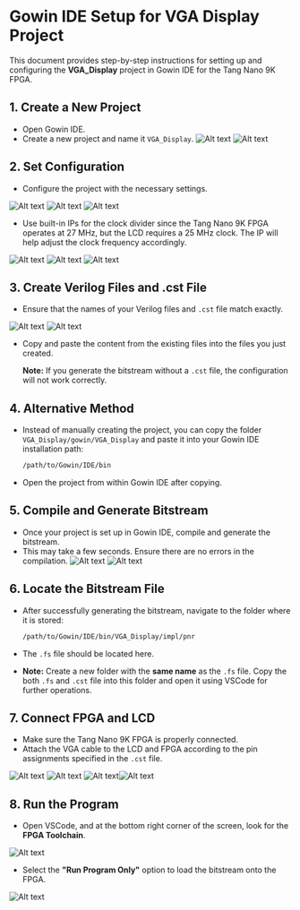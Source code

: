 # Gowin IDE Setup for VGA Display Project

This document provides step-by-step instructions for setting up and configuring the **VGA_Display** project in Gowin IDE for the Tang Nano 9K FPGA.

## 1. **Create a New Project**

- Open Gowin IDE.
- Create a new project and name it `VGA_Display`.
 ![Alt text](img/create_new_project.png "Create new project")
 ![Alt text](img/create_new_project_1.png "fpga project")

## 2. **Set Configuration**

- Configure the project with the necessary settings.

 ![Alt text](img/set_config.png "Set the configuration of fpga")
 ![Alt text](img/set_config_1.png "Select the right device")
 ![Alt text](img/set_config_2.png "Summary description")

- Use built-in IPs for the clock divider since the Tang Nano 9K FPGA operates at 27 MHz, but the LCD requires a 25 MHz clock. The IP will help adjust the clock frequency accordingly.
 
 ![Alt text](img/ip_block_generation.png "Use In-built Ip blocks")
 ![Alt text](img/clk_divider_block.png "Clock divider Block")
 ![Alt text](img/PLL_block.png "PLL block")

## 3. **Create Verilog Files and .cst File**

- Ensure that the names of your Verilog files and `.cst` file match exactly.

 ![Alt text](img/create_verilog_file.png "Create a verilog file of same name and module")
 ![Alt text](img/create_cst_file.png "Create .cst file")

- Copy and paste the content from the existing files into the files you just created.
  
  **Note:** If you generate the bitstream without a `.cst` file, the configuration will not work correctly.

## 4. **Alternative Method**

- Instead of manually creating the project, you can copy the folder `VGA_Display/gowin/VGA_Display` and paste it into your Gowin IDE installation path:
  ```bash
  /path/to/Gowin/IDE/bin
  ```
- Open the project from within Gowin IDE after copying.

## 5. **Compile and Generate Bitstream**

- Once your project is set up in Gowin IDE, compile and generate the bitstream.
- This may take a few seconds. Ensure there are no errors in the compilation.
 ![Alt text](img/run_all.png "Run the Project")
 ![Alt text](img/console.png "Console output")

## 6. **Locate the Bitstream File**

- After successfully generating the bitstream, navigate to the folder where it is stored:
  ```bash
  /path/to/Gowin/IDE/bin/VGA_Display/impl/pnr
  ```
- The `.fs` file should be located here.

- **Note:** Create a new folder with the **same name** as the `.fs` file. Copy the both `.fs` and `.cst` file into this folder and open it using VSCode for further operations.

## 7. **Connect FPGA and LCD**

- Make sure the Tang Nano 9K FPGA is properly connected.
- Attach the VGA cable to the LCD and FPGA according to the pin assignments specified in the `.cst` file.

 ![Alt text](img/pin_configuration.png "Pin configuration")
 ![Alt text](img/pin_mapping.png "Pin mapping")
 ![Alt text](img/vga_fpga_connections.png "Connections")![Alt text](img/vga_fpga_connections_1.png "fpga and vga connections")

## 8. **Run the Program**

- Open VSCode, and at the bottom right corner of the screen, look for the **FPGA Toolchain**.

 ![Alt text](img/lushay_code_for_vscode.png "FPGA Toolchain")

- Select the **"Run Program Only"** option to load the bitstream onto the FPGA.

 ![Alt text](img/lcd_output.png "Pin mapping")
